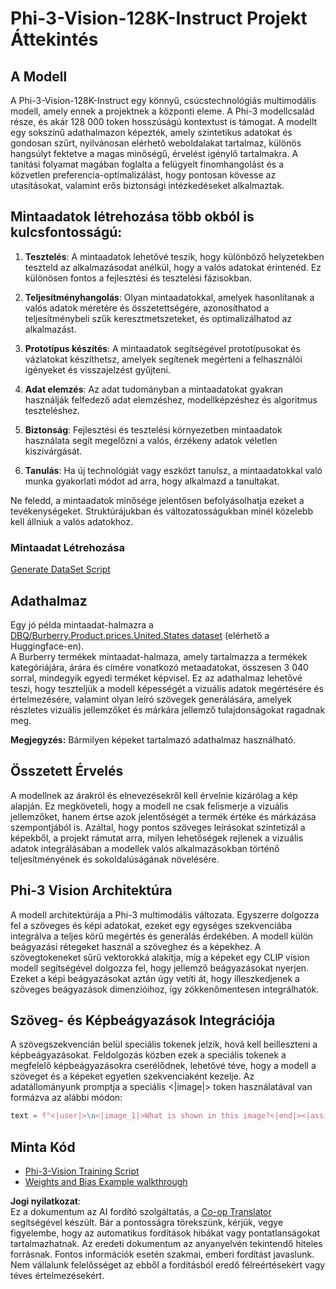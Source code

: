 <!--
CO_OP_TRANSLATOR_METADATA:
{
  "original_hash": "e0a07fd2a30fe2af30b1373df207a5bf",
  "translation_date": "2025-07-17T08:13:28+00:00",
  "source_file": "md/03.FineTuning/FineTuning_Phi-3-visionWandB.md",
  "language_code": "hu"
}
-->
# Phi-3-Vision-128K-Instruct Projekt Áttekintés

## A Modell

A Phi-3-Vision-128K-Instruct egy könnyű, csúcstechnológiás multimodális modell, amely ennek a projektnek a központi eleme. A Phi-3 modellcsalád része, és akár 128 000 token hosszúságú kontextust is támogat. A modellt egy sokszínű adathalmazon képezték, amely szintetikus adatokat és gondosan szűrt, nyilvánosan elérhető weboldalakat tartalmaz, különös hangsúlyt fektetve a magas minőségű, érvelést igénylő tartalmakra. A tanítási folyamat magában foglalta a felügyelt finomhangolást és a közvetlen preferencia-optimalizálást, hogy pontosan kövesse az utasításokat, valamint erős biztonsági intézkedéseket alkalmaztak.

## Mintaadatok létrehozása több okból is kulcsfontosságú:

1. **Tesztelés**: A mintaadatok lehetővé teszik, hogy különböző helyzetekben teszteld az alkalmazásodat anélkül, hogy a valós adatokat érintenéd. Ez különösen fontos a fejlesztési és tesztelési fázisokban.

2. **Teljesítményhangolás**: Olyan mintaadatokkal, amelyek hasonlítanak a valós adatok méretére és összetettségére, azonosíthatod a teljesítménybeli szűk keresztmetszeteket, és optimalizálhatod az alkalmazást.

3. **Prototípus készítés**: A mintaadatok segítségével prototípusokat és vázlatokat készíthetsz, amelyek segítenek megérteni a felhasználói igényeket és visszajelzést gyűjteni.

4. **Adat elemzés**: Az adat tudományban a mintaadatokat gyakran használják felfedező adat elemzéshez, modellképzéshez és algoritmus teszteléshez.

5. **Biztonság**: Fejlesztési és tesztelési környezetben mintaadatok használata segít megelőzni a valós, érzékeny adatok véletlen kiszivárgását.

6. **Tanulás**: Ha új technológiát vagy eszközt tanulsz, a mintaadatokkal való munka gyakorlati módot ad arra, hogy alkalmazd a tanultakat.

Ne feledd, a mintaadatok minősége jelentősen befolyásolhatja ezeket a tevékenységeket. Struktúrájukban és változatosságukban minél közelebb kell állniuk a valós adatokhoz.

### Mintaadat Létrehozása
[Generate DataSet Script](./CreatingSampleData.md)

## Adathalmaz

Egy jó példa mintaadat-halmazra a [DBQ/Burberry.Product.prices.United.States dataset](https://huggingface.co/datasets/DBQ/Burberry.Product.prices.United.States) (elérhető a Huggingface-en).  
A Burberry termékek mintaadat-halmaza, amely tartalmazza a termékek kategóriájára, árára és címére vonatkozó metaadatokat, összesen 3 040 sorral, mindegyik egyedi terméket képvisel. Ez az adathalmaz lehetővé teszi, hogy teszteljük a modell képességét a vizuális adatok megértésére és értelmezésére, valamint olyan leíró szövegek generálására, amelyek részletes vizuális jellemzőket és márkára jellemző tulajdonságokat ragadnak meg.

**Megjegyzés:** Bármilyen képeket tartalmazó adathalmaz használható.

## Összetett Érvelés

A modellnek az árakról és elnevezésekről kell érvelnie kizárólag a kép alapján. Ez megköveteli, hogy a modell ne csak felismerje a vizuális jellemzőket, hanem értse azok jelentőségét a termék értéke és márkázása szempontjából is. Azáltal, hogy pontos szöveges leírásokat szintetizál a képekből, a projekt rámutat arra, milyen lehetőségek rejlenek a vizuális adatok integrálásában a modellek valós alkalmazásokban történő teljesítményének és sokoldalúságának növelésére.

## Phi-3 Vision Architektúra

A modell architektúrája a Phi-3 multimodális változata. Egyszerre dolgozza fel a szöveges és képi adatokat, ezeket egy egységes szekvenciába integrálva a teljes körű megértés és generálás érdekében. A modell külön beágyazási rétegeket használ a szöveghez és a képekhez. A szövegtokeneket sűrű vektorokká alakítja, míg a képeket egy CLIP vision modell segítségével dolgozza fel, hogy jellemző beágyazásokat nyerjen. Ezeket a képi beágyazásokat aztán úgy vetíti át, hogy illeszkedjenek a szöveges beágyazások dimenzióihoz, így zökkenőmentesen integrálhatók.

## Szöveg- és Képbeágyazások Integrációja

A szövegszekvencián belül speciális tokenek jelzik, hová kell beilleszteni a képbeágyazásokat. Feldolgozás közben ezek a speciális tokenek a megfelelő képbeágyazásokra cserélődnek, lehetővé téve, hogy a modell a szöveget és a képeket egyetlen szekvenciaként kezelje. Az adatállományunk promptja a speciális <|image|> token használatával van formázva az alábbi módon:

```python
text = f"<|user|>\n<|image_1|>What is shown in this image?<|end|><|assistant|>\nProduct: {row['title']}, Category: {row['category3_code']}, Full Price: {row['full_price']}<|end|>"
```

## Minta Kód
- [Phi-3-Vision Training Script](../../../../code/03.Finetuning/Phi-3-vision-Trainingscript.py)
- [Weights and Bias Example walkthrough](https://wandb.ai/byyoung3/mlnews3/reports/How-to-fine-tune-Phi-3-vision-on-a-custom-dataset--Vmlldzo4MTEzMTg3)

**Jogi nyilatkozat**:  
Ez a dokumentum az AI fordító szolgáltatás, a [Co-op Translator](https://github.com/Azure/co-op-translator) segítségével készült. Bár a pontosságra törekszünk, kérjük, vegye figyelembe, hogy az automatikus fordítások hibákat vagy pontatlanságokat tartalmazhatnak. Az eredeti dokumentum az anyanyelvén tekintendő hiteles forrásnak. Fontos információk esetén szakmai, emberi fordítást javaslunk. Nem vállalunk felelősséget az ebből a fordításból eredő félreértésekért vagy téves értelmezésekért.
